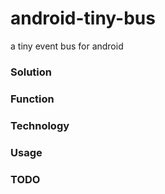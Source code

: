 # android-tiny-bus
a tiny event bus for android

### Solution

### Function

### Technology

### Usage

### TODO
